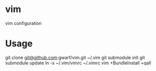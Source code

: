 vim
===

vim configuration


Usage
=====

git clone git@github.com:gwarf/vim.git ~/.vim
git submodule init
git submodule update
ln -s ~/.vim/vimrc ~/.vimrc
vim +BundleInstall +qall
